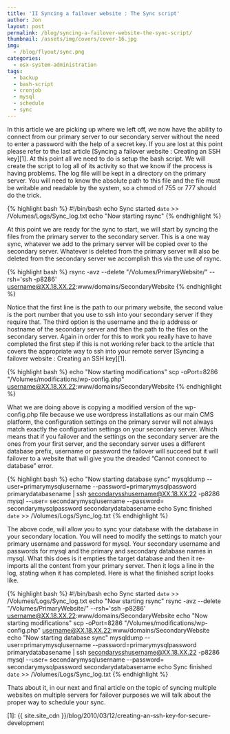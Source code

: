 ```yaml
---
title: 'II Syncing a failover website : The Sync script'
author: Jon
layout: post
permalink: /blog/syncing-a-failover-website-the-sync-script/
thumbnail: /assets/img/covers/cover-16.jpg
img:
  - /blog/flyout/sync.png
categories:
  - osx-system-administration
tags:
  - backup
  - bash-script
  - cronjob
  - mysql
  - schedule
  - sync
---
```

In this article we are picking up where we left off, we now have the ability to connect from our primary server to our secondary server without the need to enter a password with the help of a secret key. If you are lost at this point please refer to the last article [Syncing a failover website : Creating an SSH key][1]. At this point all we need to do is setup the bash script. We will create the script to log all of its activity so that we know if the process is having problems. The log file will be kept in a directory on the primary server. You will need to know the absolute path to this file and the file must be writable and readable by the system, so a chmod of 755 or 777 should do the trick.

{% highlight bash %}
#!/bin/bash
echo Sync started `date` >> /Volumes/Logs/Sync_log.txt
echo "Now starting rsync"
{% endhighlight %}

At this point we are ready for the sync to start, we will start by syncing the files from the primary server to the secondary server. This is a one way sync, whatever we add to the primary server will be copied over to the secondary server. Whatever is deleted from the primary server will also be deleted from the secondary server we accomplish this via the use of rsync. 

{% highlight bash %}
rsync -avz --delete "/Volumes/PrimaryWebsite/" --rsh='ssh -p8286' username@XX.18.XX.22:www/domains/SecondaryWebsite
{% endhighlight %}

Notice that the first line is the path to our primary website, the second value is the port number that you use to ssh into your secondary server if they require that. The third option is the username and the ip address or hostname of the secondary server and then the path to the files on the secondary server. Again in order for this to work you really have to have completed the first step if this is not working refer back to the article that covers the appropriate way to ssh into your remote server [Syncing a failover website : Creating an SSH key][1].

{% highlight bash %}
echo "Now starting modifications"
scp -oPort=8286 "/Volumes/modifications/wp-config.php" username@XX.18.XX.22:www/domains/SecondaryWebsite
{% endhighlight %}

What we are doing above is copying a modified version of the wp-config.php file because we use wordpress installations as our main CMS platform, the configuration settings on the primary server will not always match exactly the configuration settings on your secondary server. Which means that if you failover and the settings on the secondary server are the ones from your first server, and the secondary server uses a different database prefix, username or password the failover will succeed but it will failover to a website that will give you the dreaded &#8220;Cannot connect to database&#8221; error. 

{% highlight bash %}
echo "Now starting database sync"
mysqldump --user=primarymysqlusername --password=primarymysqlpassword primarydatabasename | ssh secondarysshusername@XX.18.XX.22 -p8286 mysql --user= secondarymysqlusername --password= secondarymysqlpassword secondarydatabasename
echo Sync finished `date` >> /Volumes/Logs/Sync_log.txt
{% endhighlight %}

The above code, will allow you to sync your database with the database in your secondary location. You will need to modify the settings to match your primary username and password for mysql. Your secondary username and passwords for mysql and the primary and secondary database names in mysql. What this does is it empties the target database and then it re-imports all the content from your primary server. Then it logs a line in the log, stating when it has completed. Here is what the finished script looks like.

{% highlight bash %}
#!/bin/bash
echo Sync started `date` >> /Volumes/Logs/Sync_log.txt
echo "Now starting rsync"
rsync -avz --delete "/Volumes/PrimaryWebsite/" --rsh='ssh -p8286' username@XX.18.XX.22:www/domains/SecondaryWebsite
echo "Now starting modifications"
scp -oPort=8286 "/Volumes/modifications/wp-config.php" username@XX.18.XX.22:www/domains/SecondaryWebsite
echo "Now starting database sync"
mysqldump --user=primarymysqlusername --password=primarymysqlpassword primarydatabasename | ssh secondarysshusername@XX.18.XX.22 -p8286 mysql --user= secondarymysqlusername --password= secondarymysqlpassword secondarydatabasename
echo Sync finished `date` >> /Volumes/Logs/Sync_log.txt
{% endhighlight %}

Thats about it, in our next and final article on the topic of syncing multiple websites on multiple servers for failover purposes we will talk about the proper way to schedule your sync.



 [1]: {{ site.site_cdn }}/blog/2010/03/12/creating-an-ssh-key-for-secure-development